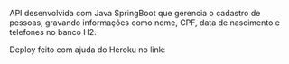 API desenvolvida com Java SpringBoot que gerencia o cadastro de pessoas, gravando informações como nome, CPF, data de nascimento e telefones no banco H2.

Deploy feito com ajuda do Heroku no link: 
